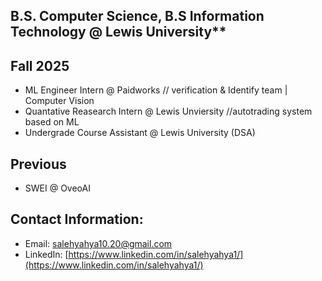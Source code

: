 B.S. Computer Science, B.S Information Technology @ Lewis University**
---

**Fall 2025**
---
- ML Engineer Intern @ Paidworks // verification & Identify team | Computer Vision
- Quantative Reasearch Intern @ Lewis Unviersity //autotrading system based on ML
- Undergrade Course Assistant @ Lewis University (DSA)

**Previous**
---
- SWEI @ OveoAI


**Contact Information:** 
---
- Email: [salehyahya10.20@gmail.com](mailto:salehyahya10.20@gmail.com)  
- LinkedIn: [https://www.linkedin.com/in/salehyahya1/](https://www.linkedin.com/in/salehyahya1/)
